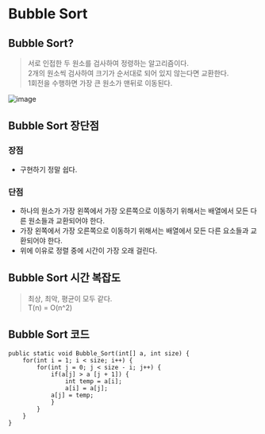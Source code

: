 # Bubble Sort

## Bubble Sort?
> 서로 인접한 두 원소를 검사하여 정령하는 알고리즘이다.  
> 2개의 원소씩 검사하여 크기가 순서대로 되어 있지 않는다면 교환한다.  
> 1회전을 수행하면 가장 큰 원소가 맨뒤로 이동된다.

![image](https://github.com/oheunchan07/TIL/assets/131967057/4e154c3b-6b70-4636-8f50-b7e4c2988bba)

## Bubble Sort 장단점
### 장점
* 구현하기 정말 쉽다.

### 단점
* 하나의 원소가 가장 왼쪽에서 가장 오른쪽으로 이동하기 위해서는 배열에서 모든 다른 원소들과 교환되어야 한다.  
*  가장 왼쪽에서 가장 오른쪽으로 이동하기 위해서는 배열에서 모든 다른 요소들과 교환되어야 한다.  
* 위에 이유로 정렬 중에 시간이 가장 오래 걸린다.

## Bubble Sort 시간 복잡도
> 최상, 최악, 평균이 모두 같다.  
> T(n) = O(n^2)

## Bubble Sort 코드
```
public static void Bubble_Sort(int[] a, int size) {
	for(int i = 1; i < size; i++) {			
		for(int j = 0; j < size - i; j++) {
			if(a[j] > a [j + 1]) {
				int temp = a[i];
		 		a[i] = a[j];
	    	a[j] = temp;
			}
		}      
	}
}
```
